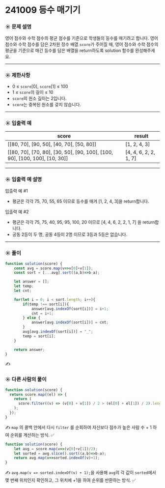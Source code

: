 # 241009 등수 매기기

### ☀️ 문제 설명

영어 점수와 수학 점수의 평균 점수를 기준으로 학생들의 등수를 매기려고 합니다. 영어 점수와 수학 점수를 담은 2차원 정수 배열 `score`가 주어질 때, 영어 점수와 수학 점수의 평균을 기준으로 매긴 등수를 담은 배열을 return하도록 solution 함수를 완성해주세요.

---

### ☀️ **제한사항**

- 0 ≤ `score`[0], `score`[1] ≤ 100
- 1 ≤ `score`의 길이 ≤ 10
- `score`의 원소 길이는 2입니다.
- `score`는 중복된 원소를 갖지 않습니다.

---

### ☀️ **입출력 예**

| score | result |
| --- | --- |
| [[80, 70], [90, 50], [40, 70], [50, 80]] | [1, 2, 4, 3] |
| [[80, 70], [70, 80], [30, 50], [90, 100], [100, 90], [100, 100], [10, 30]] | [4, 4, 6, 2, 2, 1, 7] |

---

### ☀️ **입출력 예 설명**

입출력 예 #1

- 평균은 각각 75, 70, 55, 65 이므로 등수를 매겨 [1, 2, 4, 3]을 return합니다.

입출력 예 #2

- 평균은 각각 75, 75, 40, 95, 95, 100, 20 이므로 [4, 4, 6, 2, 2, 1, 7] 을 return합니다.
- 공동 2등이 두 명, 공동 4등이 2명 이므로 3등과 5등은 없습니다.

---

### ☀️ 풀이

```jsx
function solution(score) {
    const avg = score.map(v=>v[0]+v[1]);
    const sort = [...avg].sort((a,b)=>b-a);

    let answer = [];
    let temp;
    let cnt;

    for(let i = 0; i < sort.length; i++){
        if(temp !== sort[i]){
            answer[avg.indexOf(sort[i])] = i+1;
            cnt = i+1;
        } else {
            answer[avg.indexOf(sort[i])] = cnt;
        }
        avg[avg.indexOf(sort[i])] = "_";
        temp = sort[i];
    }

    return answer;
}
```

✍️ 

### ☀️ 다른 사람의 풀이

```jsx
function solution(score) {
  return score.map((el) => {
    return (
      score.filter((v) => (v[0] + v[1]) / 2 > (el[0] + el[1]) / 2).length + 1
    );
  });
}
```

✍️ `map` 의 콜백 안에서 다시 `filter` 를 순회하여 자신보다 점수가 높은 사람 수 + 1 하여 순위를 계산하는 방식. ✅

```jsx
function solution(score) {
    let avg = score.map(v=>(v[0]+v[1])/2);
    let sorted = avg.slice().sort((a,b)=>b-a);
    return avg.map(v=>sorted.indexOf(v)+1);
}
```

✍️ `avg.map(v => sorted.indexOf(v) + 1);`을 사용해 `avg`의 각 값이 `sorted`에서 몇 번째 위치인지 확인하고, 그 위치에 +1을 하여 순위를 반환하는 방식. ✅